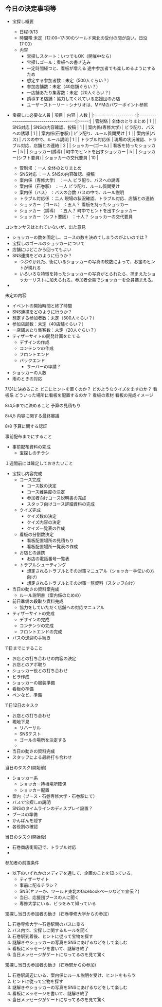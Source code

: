 
## 今日の決定事項等
+ 宝探し概要
	+ 日程:9/13
	+ 時間帯:未定（12:00~17:30のツールド東北の受付の間が良い。日没17:00）
	+ 内容
		+ 宝探しスタート：いつでもOK（開催中なら）
		+ 宝探しゴール：看板への書き込み
		+ 一定時間経つと、看板が増える
			途中参加者でも楽しめるようにするため
		+ 想定する参加者数：未定（500人ぐらい？）
		+ 参加店舗数：未定（40店舗ぐらい？）
		+ 一店舗あたり集客数：未定（20人ぐらい？）
		+ 誘導する店舗：協力してくれている応援団のお店
		+ ユーザーストーリー・シナリオは、MYMのパワーポイント参照

+ 宝探しに必要な人員
	| 項目					| 内容										| 人数	|
	|:---------------------:|:-----------------------------------------:|:-----:|
	| 管制塔				| 全体のとりまとめ							| 1		|
	| SNS対応				| SNSの内容確認、投稿						| 1		|
	| 案内係(専修大学)		| ビラ配り、バスへの誘導						| 1		|
	| 案内係(石巻駅)		| ビラ配り、ルール質問受け					| 1		|
	| 案内係(バス)			| バスの中で、ルール説明						| 1		|
	| トラブル対応係		| 現場の状況確認、トラブル対応、店舗との連絡	| 2		|
	| ショッカー(ゴール)	| 看板を持ったショッカー						| 5		|
	| ショッカー(誘導)		| 町中でヒントを出すショッカー				| 5		|
	| ショッカー(シフト要員)	| ショッカーの交代要員						| 10		|
	+ 管制塔					：一人
		全体のとりまとめ
	+ SNS対応					：一人
		SNSの内容確認、投稿
	+ 案内係（専修大学）		：一人
		ビラ配り、バスへの誘導
	+ 案内係（石巻駅）			：一人
		ビラ配り、ルール質問受け
	+ 案内係（バス）			：バスの台数
		バスの中で、ルール説明
	+ トラブル対応係			：二人
		現場の状況確認、トラブル対応、店舗との連絡
	+ ショッカー（ゴール）		：五人？
		看板を持ったショッカー
	+ ショッカー（誘導）		：五人？
		町中でヒントを出すショッカー
	+ ショッカー（シフト要因）	：十人？
		ショッカーの交代要員

コンセンサスはとれていないが、出た意見
+ ショッカーの数を固定し、コースの数を決めてしまうのがよいのでは？
+ 宝探しのゴールのショッカーについて
+ 店舗にはどこから回ってもよい
+ SNS連携をどのように行うか？
	+ つぶやかれた、街にいるショッカーの写真の枚数によって、お宝のヒントが現れる
	+ いろいろな特徴を持ったショッカーの写真がとられたら、捕まえたショッカーリストに加えられる。参加者全員でショッカーを全員捕まえる。
+ 



未定の内容
+ イベントの開始時間と終了時間
+ SNS連携をどのように行うか？
+ 想定する参加者数：未定（500人ぐらい？）
+ 参加店舗数：未定（40店舗ぐらい？）
+ 一店舗あたり集客数：未定（20人ぐらい？）
+ ティザーサイトの開発計画をたてる
	+ デザインの作成
	+ コンテンツの作成
	+ フロントエンド
	+ バックエンド
		+ サーバーの申請？
+ ショッカーの人数
+ 雨のときの対応

7/31に決めること
どこにヒントを置くのか？
どのようなクイズを出すのか？
看板系
	どういった場所に看板を配置するのか？
	看板の素材
	看板の完成イメージ


8/4,5までに決めること
予算の見積もり

8/4,5
内容に関する最終審議

8/8
予算に関する認証

事前配布までにすること
+ 事前配布資料の完成
	+ 宝探しのチラシ


１週間前には確定しておきたいこと
+ 宝探し内容完成
	+ コース完成
		+ コース数の決定
		+ コース難易度の決定
		+ 参加者向けコース説明書の完成
		+ スタッフ向けコース詳細資料の完成
	+ クイズ完成
		+ クイズ数の決定
		+ クイズ内容の決定
		+ クイズ一覧表の作成
	+ 看板の分割数決定
		+ 看板配置場所の見積もり
		+ 看板配置場所一覧表の作成
	+ お店との連携
		+ お店の電話番号一覧表
	+ トラブルシューティング
		+ 想定されるトラブルとその対策マニュアル（ショッカー手伝いの方向け)
		+ 想定されるトラブルとその対策一覧資料（スタッフ向け）
+ 当日の動きの資料案完成
	+ ルール説明書（案内係のための）
+ 前日準備の段取り資料完成
	+ 協力をしていただく店舗への対応マニュアル
+ ティザーサイトの完成
	+ デザインの完成
	+ コンテンツの完成
	+ フロントエンドの完成
+ バスの送迎の手続き
		
	

11日までにすること
+ お店との打ち合わせの内容の決定
+ お店とのアポ取り
+ ショッカー役との打ち合わせ
+ ビラ作成
+ ショッカーの服装準備
+ 看板の準備
+ ペンなど、準備
 

11日12日のタスク
+ お店との打ち合わせ
+ 現地下見
	+ リハーサル
	+ SNSテスト
	+ ゴールの場所を決定する
	+ 
+ 当日の動きの資料完成
+ スタッフによる最終打ち合わせ

当日のタスク(開始前)
+ ショッカー系
	+ ショッカー待機場所確保
	+ ショッカー配置
+ 案内（ブース・石巻専修大学・石巻駅にて）
+ バスで宝探しの説明
+ SNSのタイムラインのディスプレイ設置？
+ ブースの準備
+ かんばんを隠す
+ 各役割の確認


当日のタスク(開始後)
+ 石巻商店街周辺で、トラブル対応
+ 

参加者の前提条件
+ 以下のいずれかのメディアを通して、企画のことを知っている。
	+ ティザーサイト
	+ 事前に配るチラシ？
	+ SNS(ヤフーか、ツールド東北のfacebookページなどで宣伝？)
	+ 当日、応援団ブースの人に聞く
	+ 専修大学にいる、ビラをみて知っている

宝探し当日の参加者の動き（石巻専修大学からの参加）
1. 石巻専修大学〜石巻駅間のバスに乗る
2. バス内で、宝探しに関するルールを聞く
3. 石巻駅到着後、ヒントに従って宝物を探す
4. 謎解きやショッカーの写真をSNSにあげるなどをして楽しむ
5. 看板にメッセージを書いて、謎解き終了
6. 当日メッセージがゲートになってるのを見て驚く

宝探し当日の参加者の動き（石巻駅からの参加）
1. 石巻駅周辺にいる、案内係にルール説明を受け、ヒントをもらう
2. ヒントに従って宝物を探す
3. 謎解きやショッカーの写真をSNSにあげるなどをして楽しむ
4. 看板にメッセージを書いて、謎解き終了
5. 当日メッセージがゲートになってるのを見て驚く

